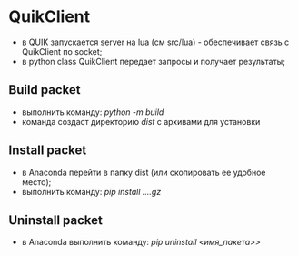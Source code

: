 # QuikClient

* в QUIK запускается server на lua (см src/lua) - обеспечивает связь с QuikClient по socket;
* в python class QuikClient передает запросы и получает результаты;


## Build packet
* выполнить команду: *python -m build*
* команда создаст директорию *dist* с архивами для установки

## Install packet
* в Anaconda перейти в папку dist (или скопировать ее удобное место);
* выполнить команду:  *pip install ....gz*

## Uninstall packet
* в Anaconda выполнить команду:  *pip uninstall <имя_пакета>>*